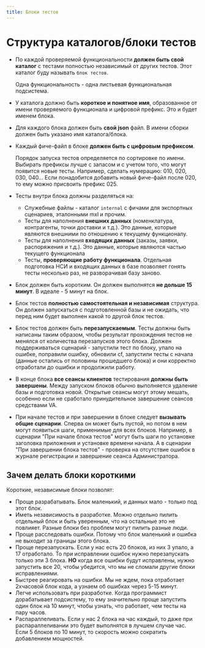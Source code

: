 ```yaml
---
title: Блоки тестов
---
```


# Структура каталогов/блоки тестов

- По каждой проверяемой функциональности **должен быть свой каталог** с тестами полностью независимый от других тестов. Этот каталог буду называть `блок тестов`.

    Одна функциональность - одна листьевая функциональная подсистема.

- У каталога должно быть **короткое и понятное имя**, образованное от имени проверяемого функционала и цифровой префикс. Это и будет именем блока.
- Для каждого блока должен быть **свой json** файл. В имени сборки должен быть указано имя каталога/блока.
- Каждый фиче-файл в блоке **должен быть с цифровым префиксом**.

    Порядок запуска тестов определяется по сортировке по имени. Выбирать префиксы лучше с запасом и с учетом того, что могут появится новые тесты. Например, сделать нумерацию: 010, 020, 030, 040... Если понадобится добавить новый фиче-файл после 020, то ему можно присвоить префикс 025.

- Тесты внутри блока должны разделяться на:
    - Служебные файлы - каталог `internal` с фичами для экспортных сценариев, эталонными mxl и прочим.
    - Тесты для наполнения **внешних данных** (номенклатура, контрагенты, точки доставки и т.д.). Это данные, которые являются внешними по отношению к текущему функционалу.
    - Тесты для наполнения **входящих данных** (заказы, заявки, распоряжения и т.д.). Это данные, которые являются частью текущего функционала
    - Тесты, **проверяющие работу функционала**. Отдельная подготовка НСИ и входящих данных в базе позволяет гонять тесты несколько раз, не разворачивая базу заново.

- Блок должен быть коротким. Он должен выполнятся **не дольше 15 минут**. В идеале - 5 минут на блок.
- Блок тестов **полностью самостоятельная и независимая** структура. Он должен запускаться с подготовленной базы и не ожидать, что перед ним будет выполнен какой то другой блок тестов.
- Блок тестов должен быть **перезапускаемым**. Тесты должны быть написаны таким образом, чтобы результат прохождения тестов не менялся от количества перезапусков этого блока. Должен поддерживаться сценарий - запустили тест по блоку, упало на ошибке, поправили ошибку, обновили cf, запустили тесты с начала (данные остались от половины прошедшего блока) и они корректно отработали до ошибки и продолжили работу.
- В конце блока **все сеансы клиентов** тестирования **должны быть завершены**. Между запуском блоков обычно выполняется удаление базы и подготовка новой. Открытые сеансы могут этому мешать, особенно если не сработало принудительное завершение сеансов средствами VA.
- При начале тестов и при завершении в блоке следует **вызывать общие сценарии**. Сперва он может быть пустой, но потом в нем могут появиться шаги, применимые для всех блоков. Например, в сценарии "При начале блока тестов" могут быть шаги по установке заголовка приложения и установке времени начала. А в сценарии "При завершении блока тестов" - проверка на отсутствие ошибок в журнале регистрации и завершение сеанса Администратора.

## Зачем делать блоки короткими

Короткие, независимые блоки позволят:

- Проще разрабатывать. Блок маленький, и данных мало - только под этот блок.
- Иметь независимость в разработке. Можно отдельно пилить отдельный блок и быть уверенным, что на остальные это не повлияет. Разные блоки без проблем могут пилить разные люди.
- Проще расследовать ошибки. Потому что блок маленький и ошибка не выходит за границы этого блока.
- Проще перезапускать. Если у нас есть 20 блоков, из них 3 упало, а 17 отработало. То при исправлении ошибок нужно перезапускать только эти 3 блока. **НО** когда все ошибки будут исправлены, нужно запустить все 20, чтобы убедится, что мы не сломали другие блоки исправлениями.
- Быстрее реагировать на ошибки. Мы не ждем, пока отработает 2хчасовой блок кода, а узнаем об ошибках через 5-15 минут.
- Легче использовать при разработке. Когда программист дорабатывает подсистему, то ему значительно проще запустить один блок на 10 минут, чтобы узнать, что работает, чем тесты на пару часов.
- Распараллеливать. Если у нас 2 блока на час каждый, то даже при распараллеливании это будет выполнятся в лучшем случае час. Если 5 блоков по 10 минут, то скорость можно сократить добавлением мощностей.
